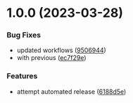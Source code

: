 # 1.0.0 (2023-03-28)


### Bug Fixes

* updated workflows ([9506944](https://github.com/Data-Only-Greater/sveltekit-adapter-aws-base/commit/9506944a0b6bab592144c745297084b43a2a5bf3))
* with previous ([ec7f29e](https://github.com/Data-Only-Greater/sveltekit-adapter-aws-base/commit/ec7f29ec78d70db7d0c625454cbc37db06434e17))


### Features

* attempt automated release ([6188d5e](https://github.com/Data-Only-Greater/sveltekit-adapter-aws-base/commit/6188d5e4d8f39e8624532e6ac6b72f1877f0757a))

